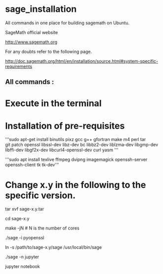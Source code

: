 # sage_installation
All commands  in one place for building sagemath on Ubuntu.  


SageMath official website

http://www.sagemath.org

For any  doubts  refer to the following  page.

http://doc.sagemath.org/html/en/installation/source.html#system-specific-requirements


All commands  :
-----

#  Execute in the terminal

# Installation of pre-requisites

'''sudo apt-get install binutils pixz gcc g++ gfortran make m4 perl tar \
  git patch openssl libssl-dev libz-dev bc libbz2-dev liblzma-dev libgmp-dev \
  libffi-dev libgf2x-dev libcurl4-openssl-dev curl yasm
'''

'''sudo apt install texlive ffmpeg dvipng imagemagick  openssh-server openssh-client  tk tk-dev'''

#  Change x.y in the following to the specific version.

tar xvf sage-x.y.tar

cd sage-x.y

make -jN #  N is the number of cores

./sage -i pyopenssl

ln -s /path/to/sage-x.y/sage /usr/local/bin/sage

./sage  -n  jupyter

jupyter notebook
